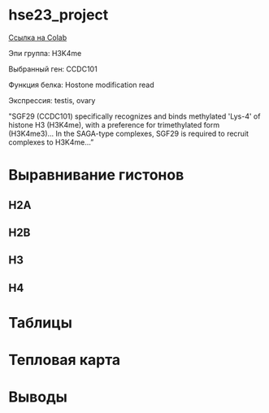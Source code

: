 # hse23_project

[Ссылка на Colab](https://colab.research.google.com/drive/142berzmzqlXVrxjvGY-LQnU2WTjGTvki?usp=sharing)

Эпи группа: H3K4me

Выбранный ген: CCDC101

Функция белка: Hostone modification read 

Экспрессия: testis, ovary

"SGF29 (CCDC101) specifically recognizes and binds methylated 'Lys-4' of histone H3 (H3K4me), with a preference for trimethylated form (H3K4me3)... In the SAGA-type complexes, SGF29 is required to recruit complexes to H3K4me…”

# Выравнивание гистонов 
## H2A
## H2B
## H3
## H4

# Таблицы

# Тепловая карта 

# Выводы
